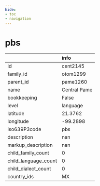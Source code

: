 ```yaml
---
hide:
- toc
- navigation
---
```

# pbs
|                      | info         |
|:---------------------|:-------------|
| id                   | cent2145     |
| family_id            | otom1299     |
| parent_id            | pame1260     |
| name                 | Central Pame |
| bookkeeping          | False        |
| level                | language     |
| latitude             | 21.3762      |
| longitude            | -99.2898     |
| iso639P3code         | pbs          |
| description          | nan          |
| markup_description   | nan          |
| child_family_count   | 0            |
| child_language_count | 0            |
| child_dialect_count  | 0            |
| country_ids          | MX           |